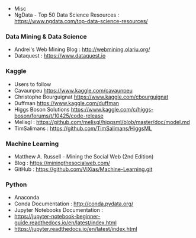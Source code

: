 
* Misc
 * NgData - Top 50 Data Science Resources : https://www.ngdata.com/top-data-science-resources/

### Data Mining & Data Science

* Andrei's Web Mining Blog : http://webmining.olariu.org/
* Dataquest : https://www.dataquest.io

### Kaggle

* Users to follow
 * Cavaunpeu https://www.kaggle.com/cavaunpeu
 * Christophe Bourguignat https://www.kaggle.com/cbourguignat
 * Duffman https://www.kaggle.com/duffman
* Higgs Boson Solutions https://www.kaggle.com/c/higgs-boson/forums/t/10425/code-release
 * Melisgl : https://github.com/melisgl/higgsml/blob/master/doc/model.md
 * TimSalimans : https://github.com/TimSalimans/HiggsML

### Machine Learning

* Matthew A. Russell - Mining the Social Web (2nd Edition)
 * Blog : https://miningthesocialweb.com/
 * GitHub : https://github.com/ViXias/Machine-Learning.git

### Python

* Anaconda
 * Conda Documentation : http://conda.pydata.org/
 * Jupyter Notebooks Documentation : 
  * https://jupyter-notebook-beginner-guide.readthedocs.io/en/latest/index.html
  * https://jupyter.readthedocs.io/en/latest/index.html
